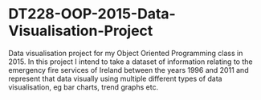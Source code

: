 # DT228-OOP-2015-Data-Visualisation-Project
Data visualisation project for my Object Oriented Programming class in 2015.
In this project I intend to take a dataset of information relating to the emergency fire services of Ireland between the years 1996 and 2011
and represent that data visually using multiple different types of data visualisation, eg bar charts, trend graphs etc.